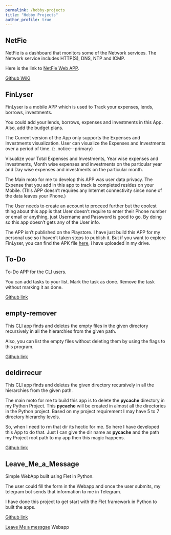 ```yaml
---
permalink: /hobby-projects
title: "Hobby Projects"
author_profile: true
---
```


## NetFie

NetFie is a dashboard that monitors some of the Network services. The Network service includes HTTP(S), DNS, NTP and ICMP.

Here is the link to [NetFie Web APP](https://netfie-9d483.web.app/#/).

[Github WiKi](https://github.com/LogeshVel/NetFie/wiki)

## FinLyser

FinLyser is a mobile APP which is used to Track your expenses, lends, borrows, investments.

You could add your lends, borrows, expenses and investments in this App. Also, add the budget plans.

The Current version of the App only supports the Expenses and Investments visualization. User can visualize the Expenses and Investments over a period of time.
{: .notice--primary}

Visualize your Total Expenses and Investments, Year wise expenses and investments, Month wise expenses and investments on the particular year and Day wise expenses and investments on the particular month.

The Main moto for me to develop this APP was user data privacy. The Expense that you add in this app to track is completed resides on your Mobile. (This APP doesn’t requires any Internet connectivity since none of the data leaves your Phone.)

The User needs to create an account to proceed further but the coolest thing about this app is that User doesn’t require to enter their Phone number or email or anything, just Username and Password is good to go. By doing so this app doesn’t gets any of the User info.

The APP isn’t published on the Playstore. I have just build this APP for my personal use so i haven’t taken steps to publish it.
But if you want to explore FinLyser, you can find the APK file [here](https://drive.google.com/file/d/1p-R9PvZYzQcnrR3RVymN7FAvSl0FNnqS/view?usp=sharing), i have uploaded in my drive.

## To-Do

To-Do APP for the CLI users.

You can add tasks to your list. Mark the task as done. Remove the task without marking it as done.

[Github link](https://github.com/LogeshVel/todo)


## empty-remover 

This CLI app finds and deletes the empty files in the given directory recursively in all the hierarchies from the given path.

Also, you can list the empty files without deleting them by using the flags to this program.

[Github link](https://github.com/LogeshVel/empty_item_remover)


## deldirrecur

This CLI app finds and deletes the given directory recursively in all the hierarchies from the given path.

The main moto for me to build this app is to delete the __pycache__ directory in my Python Project. This __pycache__ will be created in almost all the directories in the Python project. Based on my project requirement I may have 5 to 7 directory hierarchy levels.

So, when I need to rm that dir its hectic for me. So here I have developed this App to do that. Just I can give the dir name as __pycache__ and the path my Project root path to my app then this magic happens.

[Github link](https://github.com/LogeshVel/delete_dir_recursive)


## Leave_Me_a_Message

Simple WebApp built using Flet in Python. 

The user could fill the form in the Webapp and once the user submits, my telegram bot sends that information to me in Telegram.

I have done this project to get start with the Flet framework in Python to built the apps.

[Github link](https://github.com/LogeshVel/leave_me_a_message)

[Leave Me a messgae](https://leavemeamessage.logeshsakthivel.repl.co/) Webapp



